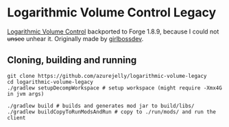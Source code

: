 # Logarithmic Volume Control Legacy
[Logarithmic Volume Control](https://modrinth.com/mod/logarithmic-volume-control) backported to Forge 1.8.9, because I could not ~~unsee~~ unhear it. Originally made by [girlbossdev](https://github.com/girlbossdev).

## Cloning, building and running
```shell
git clone https://github.com/azurejelly/logarithmic-volume-legacy
cd logarithmic-volume-legacy
./gradlew setupDecompWorkspace # setup workspace (might require -Xmx4G in jvm args)
```

```shell
./gradlew build # builds and generates mod jar to build/libs/
./gradlew buildCopyToRunModsAndRun # copy to ./run/mods/ and run the client
```
